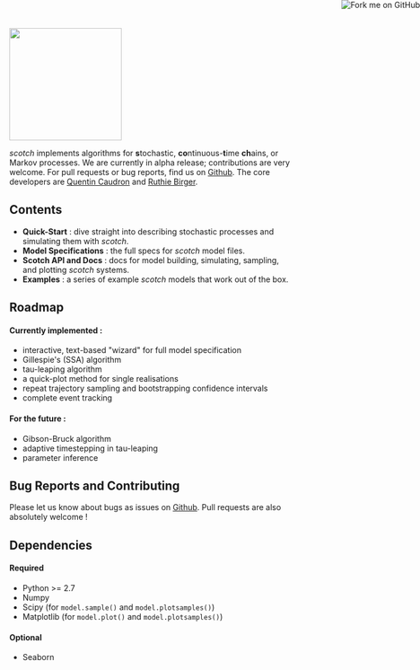 <img src="https://raw.githubusercontent.com/QCaudron/scotch/master/docs/images/logo.jpg" style="width: 200px;" />

_scotch_ implements algorithms for **s**tochastic, **co**ntinuous-**t**ime **ch**ains, or Markov processes. We are currently in alpha release; contributions are very welcome. For pull requests or bug reports, find us on [Github](http://qcaudron.github.io/scotch). The core developers are [Quentin Caudron](http://quentincaudron.com) and [Ruthie Birger](http://ruthiebirger.com).





## Contents

- **Quick-Start** : dive straight into describing stochastic processes and simulating them with _scotch_.
- **Model Specifications** : the full specs for _scotch_ model files.
- **Scotch API and Docs** : docs for model building, simulating, sampling, and plotting _scotch_ systems.
- **Examples** : a series of example _scotch_ models that work out of the box.





## Roadmap

#### Currently implemented :

- interactive, text-based "wizard" for full model specification
- Gillespie's (SSA) algorithm
- tau-leaping algorithm
- a quick-plot method for single realisations
- repeat trajectory sampling and bootstrapping confidence intervals
- complete event tracking


#### For the future :

- Gibson-Bruck algorithm
- adaptive timestepping in tau-leaping
- parameter inference



## Bug Reports and Contributing

Please let us know about bugs as issues on [Github](http://github.com/QCaudron/scotch). Pull requests are also absolutely welcome !



## Dependencies

#### Required 

- Python >= 2.7
- Numpy
- Scipy (for `model.sample()` and `model.plotsamples()`)
- Matplotlib (for `model.plot()` and `model.plotsamples()`)

#### Optional

- Seaborn




<a href="https://github.com/QCaudron/scotch"><img style="position: absolute; top: 0; right: 0; border: 0;" src="https://camo.githubusercontent.com/38ef81f8aca64bb9a64448d0d70f1308ef5341ab/68747470733a2f2f73332e616d617a6f6e6177732e636f6d2f6769746875622f726962626f6e732f666f726b6d655f72696768745f6461726b626c75655f3132313632312e706e67" alt="Fork me on GitHub" data-canonical-src="https://s3.amazonaws.com/github/ribbons/forkme_right_darkblue_121621.png"></a>
